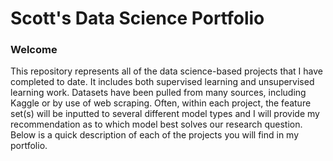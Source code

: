 # Scott's Data Science Portfolio

### Welcome

This repository represents all of the data science-based projects that I have completed to date. It includes both supervised learning and unsupervised learning work. Datasets have been pulled from many sources, including Kaggle or by use of web scraping. Often, within each project, the feature set(s) will be inputted to several different model types and I will provide my recommendation as to which model best solves our research question. Below is a quick description of each of the projects you will find in my portfolio.


